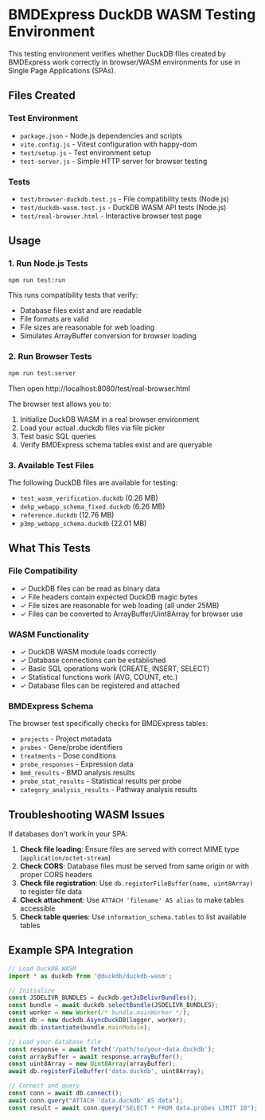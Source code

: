 # BMDExpress DuckDB WASM Testing Environment

This testing environment verifies whether DuckDB files created by BMDExpress work correctly in browser/WASM environments for use in Single Page Applications (SPAs).

## Files Created

### Test Environment
- `package.json` - Node.js dependencies and scripts
- `vite.config.js` - Vitest configuration with happy-dom
- `test/setup.js` - Test environment setup
- `test-server.js` - Simple HTTP server for browser testing

### Tests
- `test/browser-duckdb.test.js` - File compatibility tests (Node.js)
- `test/duckdb-wasm.test.js` - DuckDB WASM API tests (Node.js)
- `test/real-browser.html` - Interactive browser test page

## Usage

### 1. Run Node.js Tests
```bash
npm run test:run
```
This runs compatibility tests that verify:
- Database files exist and are readable
- File formats are valid
- File sizes are reasonable for web loading
- Simulates ArrayBuffer conversion for browser loading

### 2. Run Browser Tests
```bash
npm run test:server
```
Then open http://localhost:8080/test/real-browser.html

The browser test allows you to:
1. Initialize DuckDB WASM in a real browser environment
2. Load your actual .duckdb files via file picker
3. Test basic SQL queries
4. Verify BMDExpress schema tables exist and are queryable

### 3. Available Test Files
The following DuckDB files are available for testing:
- `test_wasm_verification.duckdb` (0.26 MB)
- `dehp_webapp_schema_fixed.duckdb` (6.26 MB)
- `reference.duckdb` (12.76 MB)
- `p3mp_webapp_schema.duckdb` (22.01 MB)

## What This Tests

### File Compatibility
- ✓ DuckDB files can be read as binary data
- ✓ File headers contain expected DuckDB magic bytes
- ✓ File sizes are reasonable for web loading (all under 25MB)
- ✓ Files can be converted to ArrayBuffer/Uint8Array for browser use

### WASM Functionality
- ✓ DuckDB WASM module loads correctly
- ✓ Database connections can be established
- ✓ Basic SQL operations work (CREATE, INSERT, SELECT)
- ✓ Statistical functions work (AVG, COUNT, etc.)
- ✓ Database files can be registered and attached

### BMDExpress Schema
The browser test specifically checks for BMDExpress tables:
- `projects` - Project metadata
- `probes` - Gene/probe identifiers
- `treatments` - Dose conditions
- `probe_responses` - Expression data
- `bmd_results` - BMD analysis results
- `probe_stat_results` - Statistical results per probe
- `category_analysis_results` - Pathway analysis results

## Troubleshooting WASM Issues

If databases don't work in your SPA:

1. **Check file loading**: Ensure files are served with correct MIME type (`application/octet-stream`)
2. **Check CORS**: Database files must be served from same origin or with proper CORS headers
3. **Check file registration**: Use `db.registerFileBuffer(name, uint8Array)` to register file data
4. **Check attachment**: Use `ATTACH 'filename' AS alias` to make tables accessible
5. **Check table queries**: Use `information_schema.tables` to list available tables

## Example SPA Integration

```javascript
// Load DuckDB WASM
import * as duckdb from '@duckdb/duckdb-wasm';

// Initialize
const JSDELIVR_BUNDLES = duckdb.getJsDelivrBundles();
const bundle = await duckdb.selectBundle(JSDELIVR_BUNDLES);
const worker = new Worker(/* bundle.mainWorker */);
const db = new duckdb.AsyncDuckDB(logger, worker);
await db.instantiate(bundle.mainModule);

// Load your database file
const response = await fetch('/path/to/your-data.duckdb');
const arrayBuffer = await response.arrayBuffer();
const uint8Array = new Uint8Array(arrayBuffer);
await db.registerFileBuffer('data.duckdb', uint8Array);

// Connect and query
const conn = await db.connect();
await conn.query("ATTACH 'data.duckdb' AS data");
const result = await conn.query("SELECT * FROM data.probes LIMIT 10");
```